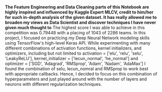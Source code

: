 **The Feature Engineering and Data Cleaning parts of this Notebook are highly inspired and influenced by Kaggle Expert MLCV, credit to him/her for such in-depth analysis of the given dataset. It has really allowed me to broaden my views as Data Scientist and discover techniques I have never given much thought to**
The highest score I was able to achieve in this competition was 0.79448 with a placing of 1043 of 2286 teams. In this project, I focused on practicing my Deep Neural Network modeling skills using TensorFlow's high-level Keras API. While experimenting with many different combinations of activation functions, kernel initializers, and optimizers, including but not limited to activation = ['elu', 'relu', 'selu', 'LeakyReLU'], kernel_initializer = ['lecun_normal', 'he_normal'] and optimizer = ['SGD', 'Adagrad', 'RMSprop', 'Adam', 'Nadam', 'AdaMax'] I found the combination of selu, lecun_nomral and RMSprop to work best with appropriate callbacks. Hence, I decided to focus on this combination of hyperparameters and just played around with the number of layers and neurons with different regularization techniques.

